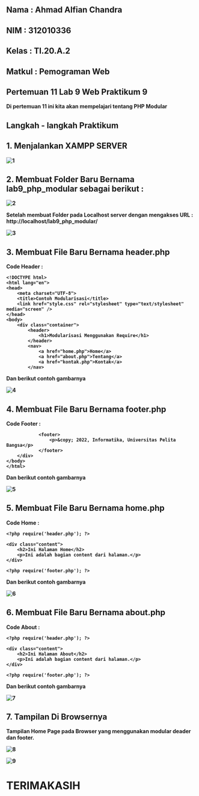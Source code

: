 ## Nama     : Ahmad Alfian Chandra
## NIM      : 312010336
## Kelas    : TI.20.A.2
## Matkul   : Pemograman Web

## Pertemuan 11 Lab 9 Web Praktikum 9 <b>

Di pertemuan 11 ini kita akan mempelajari tentang PHP Modular

## Langkah - langkah Praktikum

## 1. Menjalankan XAMPP SERVER 

![1](https://user-images.githubusercontent.com/101621068/170316591-9b2d7261-33a7-4493-81c9-9a1e675eb5b9.png)

## 2. Membuat Folder Baru Bernama lab9_php_modular sebagai berikut :

![2](https://user-images.githubusercontent.com/101621068/170317051-ed2e9883-2e18-4050-8a7f-21405872b92b.png)

Setelah membuat Folder pada Localhost server dengan mengakses URL :
http://localhost/lab9_php_modular/

![3](https://user-images.githubusercontent.com/101621068/170317382-2438ab9b-c0ac-4f18-a950-6af4924da83c.png)

## 3. Membuat File Baru Bernama header.php

Code Header :
```mysql
<!DOCTYPE html>
<html lang="en">
<head>
    <meta charset="UTF-8">
    <title>Contoh Modularisasi</title>
    <link href="style.css" rel="stylesheet" type="text/stylesheet"
media="screen" />
</head>
<body>
    <div class="container">
        <header>
            <h1>Modularisasi Menggunakan Require</h1>
        </header>
        <nav>
            <a href="home.php">Home</a>
            <a href="about.php">Tentang</a>
            <a href="kontak.php">Kontak</a>
        </nav>
```

Dan berikut contoh gambarnya

![4](https://user-images.githubusercontent.com/101621068/170317867-0f50fb94-7a04-4160-95f7-ea014a77f62e.png)

## 4. Membuat File Baru Bernama footer.php

Code Footer :
```mysql
            <footer>
                <p>&copy; 2022, Informatika, Universitas Pelita Bangsa</p>
            </footer>
    </div>
</body>
</html> 
```

Dan berikut contoh gambarnya

![5](https://user-images.githubusercontent.com/101621068/170318193-106ea59c-a868-442c-92cf-a41efd5f2a4d.png)

## 5. Membuat File Baru Bernama home.php

Code Home :
```mysql
<?php require('header.php'); ?>

<div class="content">
    <h2>Ini Halaman Home</h2>
    <p>Ini adalah bagian content dari halaman.</p>
</div>

<?php require('footer.php'); ?>
```

Dan berikut contoh gambarnya

![6](https://user-images.githubusercontent.com/101621068/170318465-1c400e26-2302-472e-a648-30eb5bfa95e2.png)

## 6. Membuat File Baru Bernama about.php

Code About :
```mysql
<?php require('header.php'); ?>

<div class="content">
    <h2>Ini Halaman About</h2>
    <p>Ini adalah bagian content dari halaman.</p>
</div>

<?php require('footer.php'); ?>
```

Dan berikut contoh gambarnya

![7](https://user-images.githubusercontent.com/101621068/170318720-c1a8b0bc-d7e0-4e75-b554-70e6fde4461c.png)

## 7. Tampilan Di Browsernya

Tampilan Home Page pada Browser yang menggunakan modular deader dan footer.

![8](https://user-images.githubusercontent.com/101621068/170319170-675c977a-5209-4547-bae1-a8a4f0d30aa5.png)

![9](https://user-images.githubusercontent.com/101621068/170320626-a9bfc540-b989-4330-9a1f-1176732505c6.png)

# TERIMAKASIH